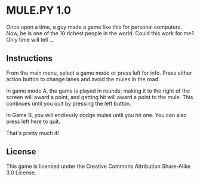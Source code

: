 # MULE.PY 1.0
Once upon a time, a guy made a game like this for personal computers.
Now, he is one of the 10 richest people in the world.
Could this work for me? Only time will tell ...

## Instructions
From the main menu, select a game mode or press left for info.
Press either action button to change lanes and avoid the mules in the road.

In game mode A, the game is played in rounds; making it to the right of the screen will award a point, and getting hit will award a point to the mule. This continues until you quit by pressing the left button.

In Game B, you will endlessly dodge mules until you hit one. You can also press left here to quit.

That's pretty much it!

## License
This game is licensed under the Creative Commons Attribution Share-Alike 3.0 License.
